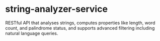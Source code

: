 # string-analyzer-service
RESTful API that analyses strings, computes properties like length, word count, and palindrome status, and supports advanced filtering including natural language queries.
